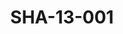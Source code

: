 ---
pid: SHA-13-001
title: SHA-13-001
language: 'en '
collection: Sharhabil Ahmed
original_label: 
rights: Sharhabil Ahmed
location_of_original: Sharhabil Ahmed
photographer_or_studio: 
scanned_from: photograph 7.9 by 11.1
_date: '1965'
location: Tunisia
description: 'Sharhabil Ahmed Kamil Hussain and Hassan Saroji dancing a traditional
  dance '
additional_notes: 
permission_display: 'yes'
on_server: 'no'
on_website: 'no'
permalink: "/archive/en/sha-13-001.html"
layout: photo-page
---